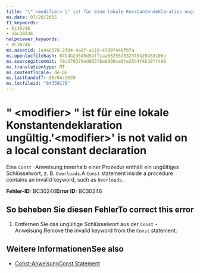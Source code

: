 ```yaml
---
title: "\" <modifier> \" ist für eine lokale Konstantendeklaration ungültig."
ms.date: 07/20/2015
f1_keywords:
- bc30246
- vbc30246
helpviewer_keywords:
- BC30246
ms.assetid: 1a4a8570-2f04-4a8f-a110-47d97448fb7a
ms.openlocfilehash: 07b4b23645d5bffcaa03255f3323f8b29458106e
ms.sourcegitcommit: f8c270376ed905f6a8896ce0fe25b4f4b38ff498
ms.translationtype: MT
ms.contentlocale: de-DE
ms.lasthandoff: 06/04/2020
ms.locfileid: "84359178"
---
```

# <a name="modifier-is-not-valid-on-a-local-constant-declaration"></a><span data-ttu-id="66b78-102">" \<modifier> " ist für eine lokale Konstantendeklaration ungültig.</span><span class="sxs-lookup"><span data-stu-id="66b78-102">'\<modifier>' is not valid on a local constant declaration</span></span>
<span data-ttu-id="66b78-103">Eine `Const` -Anweisung innerhalb einer Prozedur enthält ein ungültiges Schlüsselwort, z. B. `Overloads`.</span><span class="sxs-lookup"><span data-stu-id="66b78-103">A `Const` statement inside a procedure contains an invalid keyword, such as `Overloads`.</span></span>  
  
 <span data-ttu-id="66b78-104">**Fehler-ID:** BC30246</span><span class="sxs-lookup"><span data-stu-id="66b78-104">**Error ID:** BC30246</span></span>  
  
## <a name="to-correct-this-error"></a><span data-ttu-id="66b78-105">So beheben Sie diesen Fehler</span><span class="sxs-lookup"><span data-stu-id="66b78-105">To correct this error</span></span>  
  
1. <span data-ttu-id="66b78-106">Entfernen Sie das ungültige Schlüsselwort aus der `Const` -Anweisung.</span><span class="sxs-lookup"><span data-stu-id="66b78-106">Remove the invalid keyword from the `Const` statement.</span></span>  
  
## <a name="see-also"></a><span data-ttu-id="66b78-107">Weitere Informationen</span><span class="sxs-lookup"><span data-stu-id="66b78-107">See also</span></span>

- [<span data-ttu-id="66b78-108">Const-Anweisung</span><span class="sxs-lookup"><span data-stu-id="66b78-108">Const Statement</span></span>](../language-reference/statements/const-statement.md)

